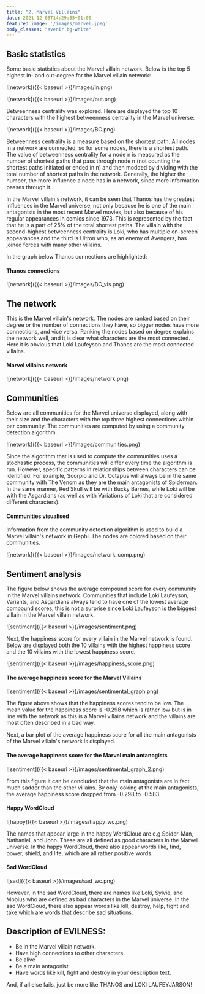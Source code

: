 ```yaml
---
title: "2. Marvel Villains"
date: 2021-12-06T14:29:55+01:00
featured_image: '/images/marvel.jpeg'
body_classes: "avenir bg-white"
---
```


## Basic statistics

Some basic statistics about the Marvel villain network. Below is the top 5 highest in- and out-degree for the Marvel villain network: 

![network]({{< baseurl >}}/images/in.png)

![network]({{< baseurl >}}/images/out.png)

Betweenness centrality was explored. Here are displayed the top 10 characters with the highest betweenness centrality in the Marvel universe:

![network]({{< baseurl >}}/images/BC.png)


Betweenness centrality is a measure based on the shortest path. All nodes in a network are connected, so for some nodes, there is a shortest path. The value of betweenness centrality for a node n is measured as the number of shortest paths that pass through node n (not counting the shortest paths initiated or ended in n) and then modded by dividing with the total number of shortest paths in the network. Generally, the higher the number, the more influence a node has in a network, since more information passes through it.

In the Marvel villain's network, it can be seen that Thanos has the greatest influences in the Marvel universe, not only because he is one of the main antagonists in the most recent Marvel movies, but also because of his regular appearances in comics since 1973. This is represented by the fact that he is a part of 25% of the total shortest paths. The villain with the second-highest betweenness centrality is Loki, who has multiple on-screen appearances and the third is Ultron who, as an enemy of Avengers, has joined forces with many other villains.

In the graph below Thanos connections are highlighted:


#### Thanos connections
![network]({{< baseurl >}}/images/BC_vis.png)


## The network

This is the Marvel villain's network. The nodes are ranked based on their degree or the number of connections they have, so bigger nodes have more connections, and vice versa. Ranking the nodes based on degree explains the network well, and it is clear what characters are the most connected. Here it is obvious that Loki Laufeyson and Thanos are the most connected villains.



#### Marvel villains network

![network]({{< baseurl >}}/images/network.png)

## Communities

Below are all communities for the Marvel universe displayed, along with their size and the characters with the top three highest connections within per community. The communities are computed by using a community detection algorithm.   

![network]({{< baseurl >}}/images/communities.png)

Since the algorithm that is used to compute the communities uses a stochastic process, the communities will differ every time the algorithm is run. However, specific patterns in relationships between characters can be identified. For example, Scorpio and Dr. Octapus will always be in the same community with The Venom as they are the main antagonists of Spiderman. In the same manner, Red Skull will be with Bucky Barnes, while Loki will be with the Asgardians (as well as with Variations of Loki that are considered different characters).



#### Communities visualised 

Information from the community detection algorithm is used to build a Marvel villain's network in Gephi. The nodes are colored based on their communities. 

![network]({{< baseurl >}}/images/network_comp.png)



## Sentiment analysis

The figure below shows the average compound score for every community in the Marvel villains network. Communities that include Loki Laufeyson, Variants, and Asgardians always tend to have one of the lowest average compound scores, this is not a surprise since Loki Laufeyson is the biggest villain in the Marvel villain network.

![sentiment]({{< baseurl >}}/images/sentiment.png)

Next, the happiness score for every villain in the Marvel network is found. Below are displayed both the 10 villains with the highest happiness score and the 10 villains with the lowest happiness score.

![sentiment]({{< baseurl >}}/images/happiness_score.png)

#### The average happiness score for the Marvel Villains

![sentiment]({{< baseurl >}}/images/sentimental_graph.png)


The figure above shows that the happiness scores tend to be low. The mean value for the happiness score is -0.298 which is rather low but is in line with the network as this is a Marvel villains network and the villains are most often described in a bad way. 

Next, a bar plot of the average happiness score for all the main antagonists of the Marvel villain's network is displayed.

#### The average happiness score for the Marvel main antanogists

![sentiment]({{< baseurl >}}/images/sentimental_graph_2.png)

From this figure it can be concluded that the main antagonists are in fact much sadder than the other villains. By only looking at the main antagonists, the average happiness score dropped from -0.298 to -0.583.



#### Happy WordCloud

![happy]({{< baseurl >}}/images/happy_wc.png)

The names that appear large in the happy WordCloud are e.g Spider-Man, Nathaniel, and John. These are all defined as good characters in the Marvel universe. In the happy WordCloud, there also appear words like, find, power, shield, and life, which are all rather positive words.



#### Sad WordCloud

![sad]({{< baseurl >}}/images/sad_wc.png) 

However, in the sad WordCloud, there are names like Loki, Sylvie, and Mobius who are defined as bad characters in the Marvel universe. In the sad WordCloud, there also appear words like kill, destroy, help, fight and take which are words that describe sad situations.



## Description of EVILNESS: 

- Be in the Marvel villain network.
- Have high connections to other characters.
- Be alive
- Be a main antagonist.
- Have words like kill, fight and destroy in your description text.

And, if all else fails, just be more like THANOS and LOKI LAUFEYJARSON!
